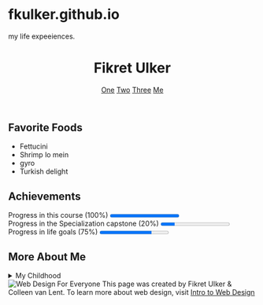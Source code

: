 # fkulker.github.io
my life expeeiences.
<!DOCTYPE html>
<html lang="en">
<head>
    <meta charset="UTF-8">
    <title>Final Project</title>
</head>
<body>
    <header>
        <h1>Fikret Ulker</h1>
        <nav>
            <a href = "one">One</a>
            <a href = "two">Two</a>
            <a href = "three">Three</a>
            <a href = "Me">Me</a><br>
    </nav>
    </header>
    <section>
        <h2>Favorite Foods</h2>
        <ul>
            <li>Fettucini</li>
            <li>Shrimp lo mein</li>
            <li>gyro</li>
            <li>Turkish delight</li>
        </ul>
    </section>
    <section>
        <h2>Achievements</h2>
        Progress in this course (100%)
        <progress value="100" max="100"></progress>
        <br>
        Progress in the Specialization capstone (20%)
        <progress value="20" max="100"></progress>
        <br>
        Progress in life goals (75%)
        <progress value="75" max="100"></progress>
    </section>
    <section>
        <h2>More About Me</h2>
        <details>
            <summary>My Childhood</summary>I grew up in Antalya/Turkey. The city was like Miami i really miss my City.
        </details>
    </section>
    <footer>
        <img src="http://www.intro-webdesign.com/images/newlogo.png" alt="Web Design For Everyone">
        This page was created by Fikret Ulker &amp; Colleen van Lent.
        To learn more about web design, visit
        <a href="http://www.intro-webdesign.com/">Intro to Web Design</a>
    </footer>
</body>
</html>
